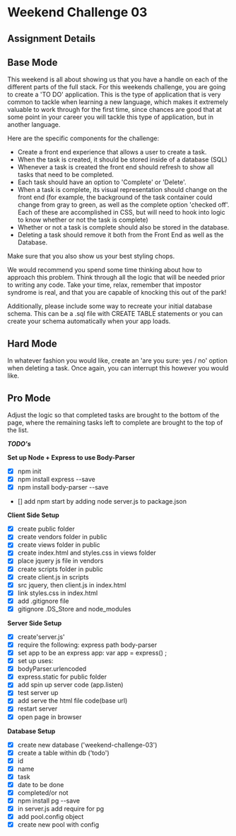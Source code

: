Weekend Challenge 03
====================

Assignment Details
------------------

Base Mode
---------

This weekend is all about showing us that you have a handle on each of the different parts of the full stack. For this weekends challenge, you are going to create a 'TO DO' application. This is the type of application that is very common to tackle when learning a new language, which makes it extremely valuable to work through for the first time, since chances are good that at some point in your career you will tackle this type of application, but in another language.

Here are the specific components for the challenge:

- Create a front end experience that allows a user to create a task.
- When the task is created, it should be stored inside of a database (SQL)
- Whenever a task is created the front end should refresh to show all tasks that need to be completed.
- Each task should have an option to 'Complete' or 'Delete'.
- When a task is complete, its visual representation should change on the front end (for example, the background of the task        container could change from gray to green, as well as the complete option 'checked off'. Each of these are accomplished in CSS, but will need to hook into logic to know whether or not the task is complete)
- Whether or not a task is complete should also be stored in the database.
- Deleting a task should remove it both from the Front End as well as the Database.

Make sure that you also show us your best styling chops.

We would recommend you spend some time thinking about how to approach this problem. Think through all the logic that will be needed prior to writing any code. Take your time, relax, remember that impostor syndrome is real, and that you are capable of knocking this out of the park!

Additionally, please include some way to recreate your initial database schema. This can be a .sql file with CREATE TABLE statements or you can create your schema automatically when your app loads.

Hard Mode
---------

In whatever fashion you would like, create an 'are you sure: yes / no' option when deleting a task. Once again, you can interrupt this however you would like.

Pro Mode
--------
Adjust the logic so that completed tasks are brought to the bottom of the page, where the remaining tasks left to complete are brought to the top of the list.

***TODO's***

**Set up Node + Express to use Body-Parser**

- [x] npm init
- [x] npm install express --save
- [x] npm install body-parser --save
- [] add npm start by adding node server.js to package.json

**Client Side Setup**

- [x] create public folder
- [x] create vendors folder in public
- [x] create views folder in public
- [x] create index.html and styles.css in views folder
- [x] place jquery js file in vendors
- [x] create scripts folder in public
- [x] create client.js in scripts
- [x] src jquery, then client.js in index.html
- [x] link styles.css in index.html
- [x] add .gitignore file
- [x] gitignore .DS_Store and node_modules

**Server Side Setup**

- [x] create'server.js'
- [x] require the following:
    express
    path
    body-parser
- [x] set app to be an express app: var app = express() ;
- [x] set up uses:
- [x] bodyParser.urlencoded
- [x] express.static for public folder
- [x] add spin up server code (app.listen)
- [x] test server up
- [x] add serve the html file code(base url)
- [x] restart server
- [x] open page in browser

**Database Setup**
- [x] create new database ('weekend-challenge-03')
- [x] create a table within db ('todo')
- [x] id
- [x] name
- [x] task
- [x] date to be done
- [x] completed/or not
- [x] npm install pg --save
- [x] in server.js add require for pg
- [x] add pool.config object
- [x] create new pool with config
